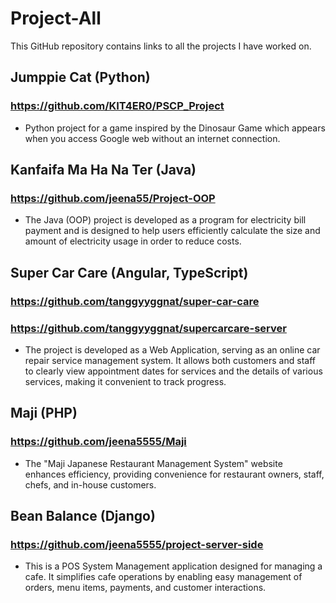# Project-All
This GitHub repository contains links to all the projects I have worked on.

## Jumppie Cat (Python)
### https://github.com/KIT4ER0/PSCP_Project
- Python project for a game inspired by the Dinosaur Game which appears when you access Google web without an internet connection.

## Kanfaifa Ma Ha Na Ter (Java)
### https://github.com/jeena55/Project-OOP
- The Java (OOP) project is developed as a program for electricity bill payment and is designed to help users efficiently calculate the size and amount of electricity usage in order to reduce costs.

## Super Car Care (Angular, TypeScript)
### https://github.com/tanggyyggnat/super-car-care
### https://github.com/tanggyyggnat/supercarcare-server
- The project is developed as a Web Application, serving as an online car repair service management system. It allows both customers and staff to clearly view appointment dates for services and the details of various services, making it convenient to track progress.

## Maji (PHP)
### https://github.com/jeena5555/Maji
- The "Maji Japanese Restaurant Management System" website enhances efficiency, providing convenience for restaurant owners, staff, chefs, and in-house customers.

## Bean Balance (Django)
### https://github.com/jeena5555/project-server-side
- This is a POS System Management application designed for managing a cafe. 
It simplifies cafe operations by enabling easy management of orders, menu items, payments, and customer interactions.
